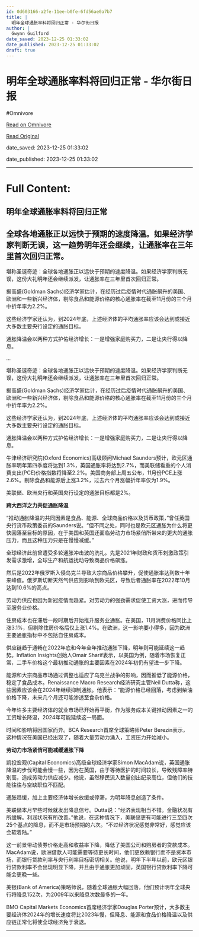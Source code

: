 ```yaml
---
id: 0d603166-a2fe-11ee-b0fe-6fd56ae0a7b7
title: |
  明年全球通胀率料将回归正常 - 华尔街日报
author: |
  Gwynn Guilford
date_saved: 2023-12-25 01:33:02
date_published: 2023-12-25 01:33:02
draft: true
---
```


# 明年全球通胀率料将回归正常 - 华尔街日报
#Omnivore

[Read on Omnivore](https://omnivore.app/me/-18ca00cf311)

[Read Original](https://cn.wsj.com/amp/articles/%E6%98%8E%E5%B9%B4%E5%85%A8%E7%90%83%E9%80%9A%E8%83%80%E7%8E%87%E6%96%99%E5%B0%86%E5%9B%9E%E5%BD%92%E6%AD%A3%E5%B8%B8-05d404ec)

date_saved: 2023-12-25 01:33:02

date_published: 2023-12-25 01:33:02

--- 

# Full Content: 

##  明年全球通胀率料将回归正常

## 全球各地通胀正以远快于预期的速度降温。如果经济学家判断无误，这一趋势明年还会继续，让通胀率在三年里首次回归正常。

堪称圣诞奇迹：全球各地通胀正以远快于预期的速度降温。如果经济学家判断无误，这份大礼明年还会继续派发，让通胀率在三年里首次回归正常。

据高盛(Goldman Sachs)经济学家估计，在经历过后疫情时代通胀飙升的美国、欧洲和一些新兴经济体，剔除食品和能源价格的核心通胀率在截至11月份的三个月中折年率为2.2%。

这些经济学家还认为，到2024年底，上述经济体的平均通胀率应该会达到或接近大多数主要央行设定的通胀目标。

通胀降温会以两种方式护佑经济增长：一是增强家庭购买力，二是让央行得以降息。

...

堪称圣诞奇迹：全球各地通胀正以远快于预期的速度降温。如果经济学家判断无误，这份大礼明年还会继续派发，让通胀率在三年里首次回归正常。

据高盛(Goldman Sachs)经济学家估计，在经历过后疫情时代通胀飙升的美国、欧洲和一些新兴经济体，剔除食品和能源价格的核心通胀率在截至11月份的三个月中折年率为2.2%。

这些经济学家还认为，到2024年底，上述经济体的平均通胀率应该会达到或接近大多数主要央行设定的通胀目标。

通胀降温会以两种方式护佑经济增长：一是增强家庭购买力，二是让央行得以降息。

牛津经济研究院(Oxford Economics)高级顾问Michael Saunders预计，欧元区通胀率明年第四季度将达到1.3%，英国通胀率将达到2.7%，而美联储看重的个人消费支出(PCE)价格指数将降至2.2%。美国商务部上周五公布，11月份PCE上涨2.6%。剔除食品和能源后上涨3.2%，过去六个月涨幅折年率仅为1.9%。

美联储、欧洲央行和英国央行设定的通胀目标都是2%。

**跨大西洋之力共促通胀降温**

“推动通胀降温的共同因素是食品、能源、全球商品价格以及货币政策，”曾任英国央行货币政策委员的Saunders说。“但不同之处，同时也是欧元区通胀为什么将更快回落至目标的原因，在于美国和英国还面临劳动力市场紧俏所带来的更大的通胀压力，而且这种压力只是在慢慢减缓。”

全球经济此前曾遭受多轮通胀冲击波的洗礼。先是2021年财政和货币刺激政策引发需求激增，全球生产和航运扰动导致商品价格飙涨。

然后是2022年俄罗斯入侵乌克兰导致大宗商品价格攀升，促使通胀率达到数十年来峰值。俄罗斯切断天然气供应则影响到欧元区，导致后者通胀率在2022年10月达到10.6%的高点。

劳动力供应也因为新冠疫情而趋紧。对劳动力的强劲需求促使工资大涨，进而传导至服务业价格。

住房成本也在滞后一段时期后开始推升服务业通胀。在美国，11月消费价格同比上涨3.1%，但剔除住房价格后仅上涨1.4%。在欧洲，这一影响要小得多，因为欧洲主要通胀指标中不包括自住房成本。

供应链趋于通畅在2022年底和今年全年推动通胀下降，明年则可能延续这一趋势。Inflation Insights创始人Omair Sharif表示，以美国为例，随着市场恢复正常，二手车价格这个最初推动通胀的主要因素在2024年初仍有望进一步下降。

能源和大宗商品市场通过调整也适应了乌克兰战争的影响，因而推低了能源价格，稳定了食品成本。Renaissance Macro Research经济研究主管Neil Dutta称，这些因素应该会在2024年继续抑制通胀。他表示：“能源价格已经回落，考虑到柴油价格下降，未来几个月还可能渗透至食杂价格。

今年许多主要经济体的就业市场已开始再平衡，作为服务成本关键推动因素之一的工资增长降温，2024年可能延续这一局面。

时间和影响将因国家而异。BCA Research首席全球策略师Peter Berezin表示，这种情况在美国已经出现了，随着大量劳动力涌入，工资压力开始减小。

**劳动力市场紧俏可能减缓通胀下降**

凯投宏观(Capital Economics)高级全球经济学家Simon MacAdam说，英国通胀降温的步伐可能会慢一些，因为在英国，由于等待医护的时间较长，导致残障率特别高，造成劳动力供应减少。他说，虽然移民流入数量创出纪录高位，但他们的技能往往与空缺职位不匹配。

通胀趋缓，加上主要经济体增长放缓或停滞，为明年降息创造了条件。

美联储本月早些时候就发出降息信号。Dutta说：“经济表现相当不错。金融状况有所缓解。利润状况有所改善。”他说，在这种情况下，美联储更有可能进行三至四次25个基点的降息，而不是市场预期的六次。“不过经济状况感觉非常好，感觉应该会软着陆。”

这一前景带动债券价格走高和收益率下降，降低了美国公司和购房者的贷款成本。MacAdam说，欧洲借款人可能需要等待更长时间，他们更依赖银行而不是资本市场，而银行贷款利率与央行利率目标密切相关。他说，明年下半年以前，欧元区银行贷款利率不会出现明显下降，并且由于通胀更加顽固，英国银行贷款利率下降可能会更晚一些。

美银(Bank of America)策略师说，随着全球通胀大幅回落，他们预计明年全球央行将降息152次，为2009年以来降息次数最多的一年。

BMO Capital Markets Economics首席经济学家Douglas Porter预计，大多数主要经济体2024年的增长速度将比2023年慢，但降息、能源和食品价格降温以及供应链正常化将使全球经济免于衰退。

---

